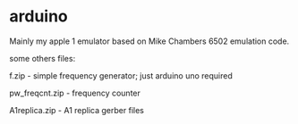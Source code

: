 # arduino

Mainly my apple 1 emulator based on Mike Chambers 6502 emulation code.

some others files:

f.zip - simple frequency generator; just arduino uno required

pw_freqcnt.zip - frequency counter

A1replica.zip - A1 replica gerber files

